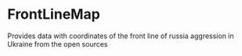 # FrontLineMap
Provides data with coordinates of the front line of russia aggression in Ukraine from the open sources 
